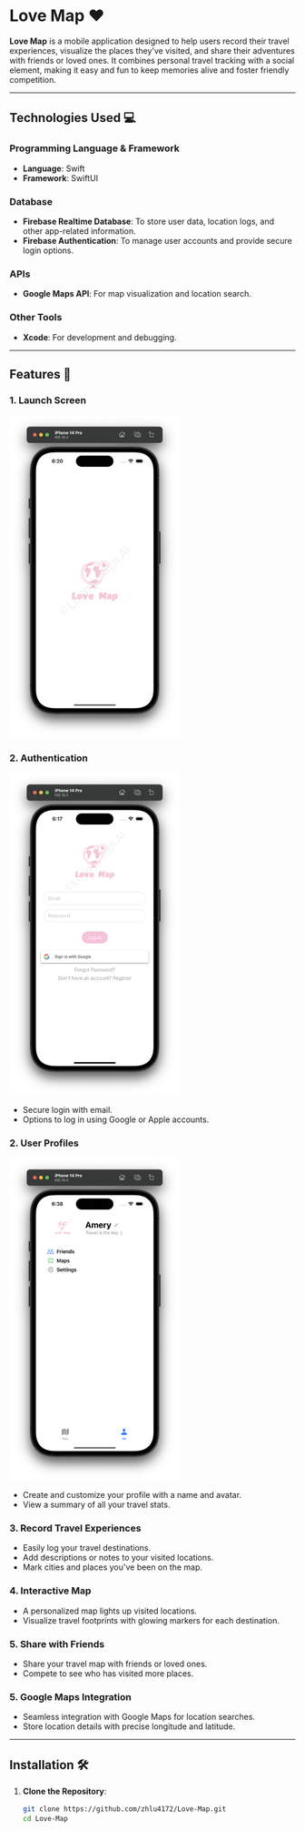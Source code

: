 # Love Map ❤️

**Love Map** is a mobile application designed to help users record their travel experiences, visualize the places they’ve visited, and share their adventures with friends or loved ones. It combines personal travel tracking with a social element, making it easy and fun to keep memories alive and foster friendly competition.

---

## Technologies Used 💻

### **Programming Language & Framework**
- **Language**: Swift
- **Framework**: SwiftUI

### **Database**
- **Firebase Realtime Database**: To store user data, location logs, and other app-related information.
- **Firebase Authentication**: To manage user accounts and provide secure login options.

### **APIs**
- **Google Maps API**: For map visualization and location search.

### **Other Tools**
- **Xcode**: For development and debugging.
---

## Features 🌟
### 1. **Launch Screen**
<img src="imgs/Launch_screen.png" alt="Launch Screen" width="300">

### 2. **Authentication**
<img src="imgs/Login.png" alt="Log in Screen" width="300">

   - Secure login with email.
   - Options to log in using Google or Apple accounts.
   
### 2. **User Profiles**
<img src="imgs/profile.png" alt="Profile Page" width="300">

   - Create and customize your profile with a name and avatar.
   - View a summary of all your travel stats.

### 3. **Record Travel Experiences**
   - Easily log your travel destinations.
   - Add descriptions or notes to your visited locations.
   - Mark cities and places you've been on the map.

### 4. **Interactive Map**
   - A personalized map lights up visited locations.
   - Visualize travel footprints with glowing markers for each destination.

### 5. **Share with Friends**
   - Share your travel map with friends or loved ones.
   - Compete to see who has visited more places.

### 5. **Google Maps Integration**
   - Seamless integration with Google Maps for location searches.
   - Store location details with precise longitude and latitude.




---

## Installation 🛠️

1. **Clone the Repository**:
   ```bash
   git clone https://github.com/zhlu4172/Love-Map.git
   cd Love-Map
